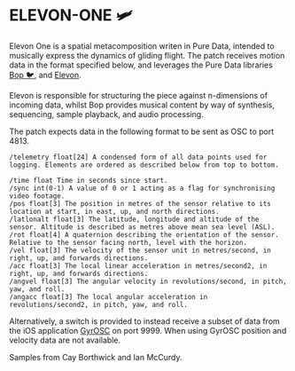 # ELEVON-ONE 🛩

Elevon One is a spatial metacomposition writen in Pure Data, intended to musically express the dynamics of gliding flight.  The patch receives motion data in the format specified below, and leverages the Pure Data libraries [Bop 🐦](https://github.com/zealtv/bop), and [Elevon](https://github.com/zealtv/elevon).

Elevon is responsible for structuring the piece against n-dimensions of incoming data, whilst Bop provides musical content by way of synthesis, sequencing, sample playback, and audio processing.

The patch expects data in the following format to be sent as OSC to port 4813.

```
/telemetry float[24] A condensed form of all data points used for logging. Elements are ordered as described below from top to bottom.

/time float Time in seconds since start.
/sync int(0-1) A value of 0 or 1 acting as a flag for synchronising video footage.
/pos float[3] The position in metres of the sensor relative to its location at start, in east, up, and north directions.
/latlonalt float[3] The latitude, longitude and altitude of the sensor. Altitude is described as metres above mean sea level (ASL).
/rot float[4] A quaternion describing the orientation of the sensor. Relative to the sensor facing north, level with the horizon.
/vel float[3] The velocity of the sensor unit in metres/second, in right, up, and forwards directions.
/acc float[3] The local linear acceleration in metres/second2, in right, up, and forwards directions.
/angvel float[3] The angular velocity in revolutions/second, in pitch, yaw, and roll.
/angacc float[3] The local angular acceleration in revolutions/second2, in pitch, yaw, and roll.
```

Alternatively, a switch is provided to instead receive a subset of data from the iOS application [GyrOSC](https://www.bitshapesoftware.com/instruments/gyrosc/) on port 9999.  When using GyrOSC position and velocity data are not available.

Samples from Cay Borthwick and Ian McCurdy.

